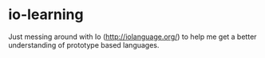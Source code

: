 io-learning
===========

Just messing around with Io (http://iolanguage.org/) to help me get a better understanding of prototype based languages.
